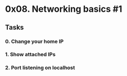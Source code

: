# 0x08. Networking basics #1

## Tasks

### 0. Change your home IP

### 1. Show attached IPs

### 2. Port listening on localhost
